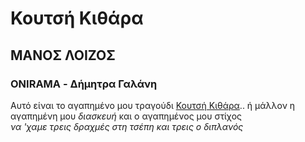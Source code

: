 # **Κουτσή Κιθάρα**
## ΜΑΝΟΣ ΛΟΙΖΟΣ
### ONIRAMA - Δήμητρα Γαλάνη
Αυτό είναι το αγαπημένο μου τραγούδι [Κουτσή Κιθάρα](https://www.youtube.com/watch?v=rBrqWXWswAI).. ή μάλλον η αγαπημένη μου *διασκευή*
και ο αγαπημένος μου στίχος  
*να 'χαμε τρεις δραχμές στη τσέπη
και τρεις ο διπλανός*

